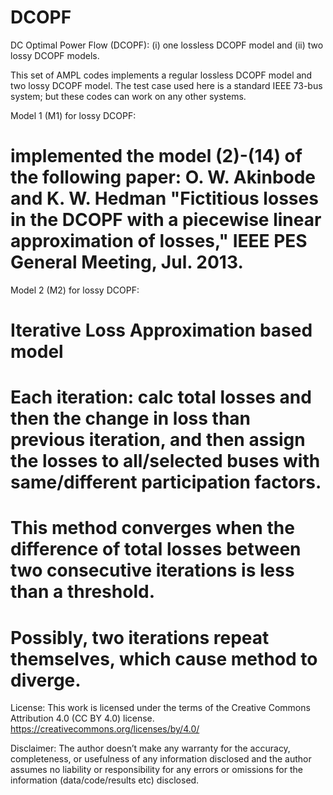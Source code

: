 # DCOPF
DC Optimal Power Flow (DCOPF): (i) one lossless DCOPF model and (ii) two lossy DCOPF models.

This set of AMPL codes implements a regular lossless DCOPF model and two lossy DCOPF model. The test case used here is a standard IEEE 73-bus system; but these codes can work on any other systems.

Model 1 (M1) for lossy DCOPF:
# implemented the model (2)-(14) of the following paper: O. W. Akinbode and K. W. Hedman "Fictitious losses in the DCOPF with a piecewise linear approximation of losses," IEEE PES General Meeting, Jul. 2013.

Model 2 (M2) for lossy DCOPF:
# Iterative Loss Approximation based model
# Each iteration: calc total losses and then the change in loss than previous iteration, and then assign the losses to all/selected buses with same/different participation factors.
# This method converges when the difference of total losses between two consecutive iterations is less than a threshold.
# Possibly, two iterations repeat themselves, which cause method to diverge.


License:
This work is licensed under the terms of the Creative Commons Attribution 4.0 (CC BY 4.0) license. 
https://creativecommons.org/licenses/by/4.0/


Disclaimer:
The author doesn’t make any warranty for the accuracy, completeness, or usefulness of any information disclosed and the author assumes no liability or responsibility for any errors or omissions for the information (data/code/results etc) disclosed.